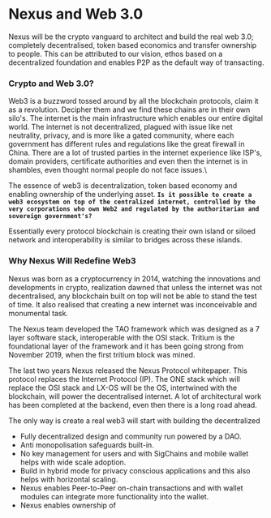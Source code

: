 # Nexus and Web 3.0

Nexus will be the crypto vanguard to architect and build the real web 3.0; completely decentralised, token based economics and transfer ownership to people. This can be attributed to our vision,  ethos based on a decentralized foundation and enables P2P as the default way of transacting.



### Crypto and Web 3.0?

Web3 is a buzzword tossed around by all the blockchain protocols, claim it as a revolution. Decipher them and we find these chains are in their own silo's. The internet is the main infrastructure which enables our entire digital world. The internet is not decentralized, plagued with issue like net neutrality, privacy,  and is more like a gated community, where each government has different rules and regulations like the great firewall in China. There are a lot of trusted parties in the internet experience like ISP's, domain providers, certificate authorities and even then the internet is in shambles, even thought normal people do not face issues.\


The essence of web3 is decentralization, token based economy and enabling ownership of the underlying asset. **`Is it possible to create a web3 ecosystem on top of the centralized internet, controlled by the very corporations who own Web2 and regulated by the authoritarian and sovereign government's?`**

Essentially every protocol blockchain is creating their own island or siloed network  and interoperability is similar to bridges across these islands.&#x20;



### Why Nexus Will Redefine Web3

Nexus was born as a cryptocurrency in 2014, watching the innovations and developments in crypto,  realization dawned that unless the internet was not decentralised, any blockchain built on top will not be able to stand the test of time. It also realised that creating a new internet was  inconceivable and monumental task.

The Nexus team developed the TAO framework which was designed as a 7  layer software stack,  interoperable with the OSI stack. Tritium is the foundational layer of the framework and it has been going strong from November 2019, when the first tritium block was mined.&#x20;

The last two years Nexus released the Nexus Protocol whitepaper. This protocol replaces the Internet Protocol (IP). The ONE stack which will replace the OSI stack and LX-OS will be the OS, intertwined with the blockchain, will power the decentralised internet. A lot of architectural work has been completed at the backend, even then there is a long road ahead.







The only way is create a real web3 will start with building the decentralized &#x20;

* Fully decentralized design and community run powered by a DAO.
* Anti monopolisation safeguards built-in.
* No key management for users and with SigChains and mobile wallet helps with wide scale adoption.
* Build in hybrid mode for privacy conscious applications and this also helps with horizontal scaling.
* Nexus enables Peer-to-Peer on-chain transactions and with wallet modules can integrate more functionality into the wallet.
* Nexus enables ownership of&#x20;

&#x20;

